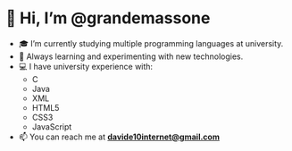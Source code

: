 # 👋 Hi, I’m @grandemassone  

- 🎓 I’m currently studying multiple programming languages at university.
- 🌱 Always learning and experimenting with new technologies.
- 💻 I have university experience with:  
  - C
  - Java
  - XML 
  - HTML5
  - CSS3
  - JavaScript
- 📫 You can reach me at **davide10internet@gmail.com**
